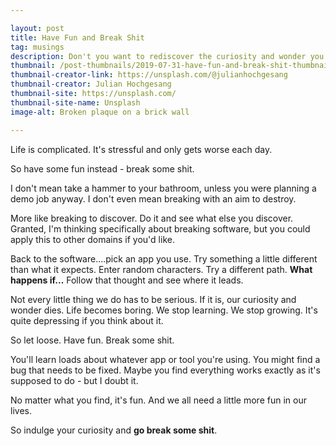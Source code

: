 ```yaml
---

layout: post
title: Have Fun and Break Shit
tag: musings
description: Don't you want to rediscover the curiosity and wonder you had as a kid? Find it by letting loose and breaking some shit.
thumbnail: /post-thumbnails/2019-07-31-have-fun-and-break-shit-thumbnail.jpg
thumbnail-creator-link: https://unsplash.com/@julianhochgesang
thumbnail-creator: Julian Hochgesang
thumbnail-site: https://unsplash.com/
thumbnail-site-name: Unsplash
image-alt: Broken plaque on a brick wall

---
```


Life is complicated. It's stressful and only gets worse each day.

So have some fun instead - break some shit.

<!--more-->

I don't mean take a hammer to your bathroom, unless you were planning a demo job anyway. I don't even mean breaking with an aim to destroy. 

More like breaking to discover. Do it and see what else you discover. Granted, I'm thinking specifically about breaking software, but you could apply this to other domains if you'd like.

Back to the software....pick an app you use. Try something a little different than what it expects. Enter random characters. Try a different path. **What happens if...** Follow that thought and see where it leads.

Not every little thing we do has to be serious. If it is, our curiosity and wonder dies. Life becomes boring. We stop learning. We stop growing. It's quite depressing if you think about it.

So let loose. Have fun. Break some shit.

You'll learn loads about whatever app or tool you're using. You might find a bug that needs to be fixed. Maybe you find everything works exactly as it's supposed to do - but I doubt it.

No matter what you find, it's fun. And we all need a little more fun in our lives. 

So indulge your curiosity and **go break some shit**.
